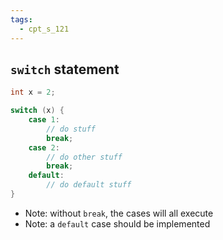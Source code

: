 ```yaml
---
tags:
  - cpt_s_121
---
```


## `switch` statement

```c
int x = 2;

switch (x) {
	case 1:
		// do stuff
		break;
	case 2:
		// do other stuff
		break;
	default:
		// do default stuff
}
```

- Note: without `break`, the cases will all execute
- Note: a `default` case should be implemented
